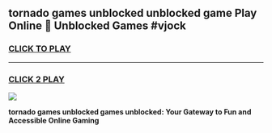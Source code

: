 
## tornado games unblocked unblocked game Play Online 👋 Unblocked Games #vjock
<h3>
<a href="https://premium.freeplayer.one?title=tornado_games_unblocked&ref=21F">CLICK TO PLAY</a></h3>
<hr>

<h3>
<a href="https://premium.freeplayer.one?title=tornado_games_unblocked&ref=21F">CLICK 2 PLAY</a>
  
</h3>

<a href="https://premium.freeplayer.one?title=tornado_games_unblocked&ref=21F/"><img src="https://clearcache.store/games.png"></a>


**tornado games unblocked games unblocked: Your Gateway to Fun and Accessible Online Gaming**
